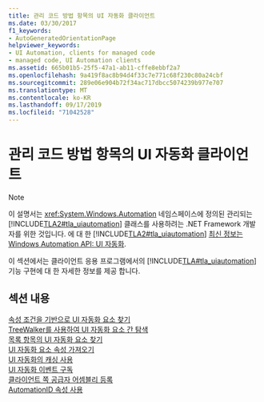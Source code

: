 ```yaml
---
title: 관리 코드 방법 항목의 UI 자동화 클라이언트
ms.date: 03/30/2017
f1_keywords:
- AutoGeneratedOrientationPage
helpviewer_keywords:
- UI Automation, clients for managed code
- managed code, UI Automation clients
ms.assetid: 665b01b5-25f5-47a1-ab11-cffe8ebbf2a7
ms.openlocfilehash: 9a419f8ac8b94d4f33c7e771c68f230c80a24cbf
ms.sourcegitcommit: 289e06e904b72f34ac717dbcc5074239b977e707
ms.translationtype: MT
ms.contentlocale: ko-KR
ms.lasthandoff: 09/17/2019
ms.locfileid: "71042528"
---
```

# <a name="ui-automation-clients-for-managed-code-how-to-topics"></a>관리 코드 방법 항목의 UI 자동화 클라이언트
> [!NOTE]
> 이 설명서는 <xref:System.Windows.Automation> 네임스페이스에 정의된 관리되는 [!INCLUDE[TLA2#tla_uiautomation](../../../includes/tla2sharptla-uiautomation-md.md)] 클래스를 사용하려는 .NET Framework 개발자를 위한 것입니다. 에 대 한 [!INCLUDE[TLA2#tla_uiautomation](../../../includes/tla2sharptla-uiautomation-md.md)] [최신 정보는 Windows Automation API: UI 자동화](https://go.microsoft.com/fwlink/?LinkID=156746).  
  
 이 섹션에서는 클라이언트 응용 프로그램에서의 [!INCLUDE[TLA#tla_uiautomation](../../../includes/tlasharptla-uiautomation-md.md)] 기능 구현에 대 한 자세한 정보를 제공 합니다.  
  
## <a name="in-this-section"></a>섹션 내용  
 [속성 조건을 기반으로 UI 자동화 요소 찾기](find-a-ui-automation-element-based-on-a-property-condition.md)  
 [TreeWalker를 사용하여 UI 자동화 요소 간 탐색](navigate-among-ui-automation-elements-with-treewalker.md)  
 [목록 항목의 UI 자동화 요소 찾기](find-a-ui-automation-element-for-a-list-item.md)  
 [UI 자동화 요소 속성 가져오기](get-ui-automation-element-properties.md)  
 [UI 자동화의 캐싱 사용](use-caching-in-ui-automation.md)  
 [UI 자동화 이벤트 구독](subscribe-to-ui-automation-events.md)  
 [클라이언트 쪽 공급자 어셈블리 등록](register-a-client-side-provider-assembly.md)  
 [AutomationID 속성 사용](use-the-automationid-property.md)
